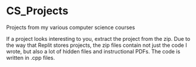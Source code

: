 # CS_Projects
Projects from my various computer science courses

If a project looks interesting to you, extract the project from the zip. Due to the way that Replit stores projects, the zip files contain
not just the code I wrote, but also a lot of hidden files and instructional PDFs. The code is written in .cpp files.
